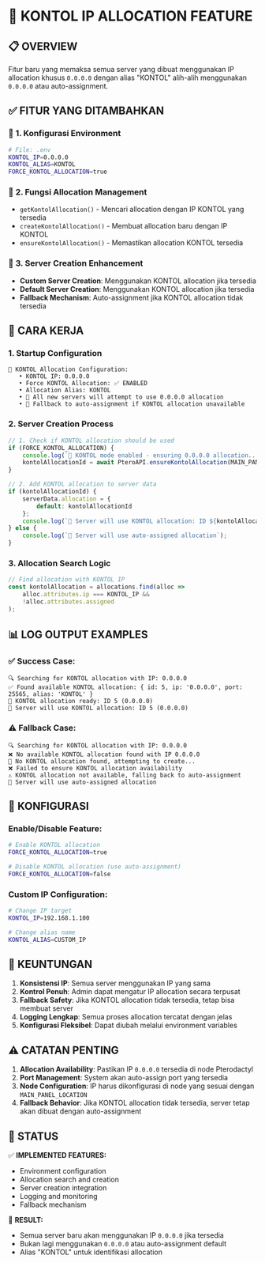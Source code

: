 # 🎯 KONTOL IP ALLOCATION FEATURE

## 📋 **OVERVIEW**

Fitur baru yang memaksa semua server yang dibuat menggunakan IP allocation khusus `0.0.0.0` dengan alias "KONTOL" alih-alih menggunakan `0.0.0.0` atau auto-assignment.

## ✅ **FITUR YANG DITAMBAHKAN**

### 🔧 **1. Konfigurasi Environment**
```bash
# File: .env
KONTOL_IP=0.0.0.0
KONTOL_ALIAS=KONTOL
FORCE_KONTOL_ALLOCATION=true
```

### 🎯 **2. Fungsi Allocation Management**
- `getKontolAllocation()` - Mencari allocation dengan IP KONTOL yang tersedia
- `createKontolAllocation()` - Membuat allocation baru dengan IP KONTOL
- `ensureKontolAllocation()` - Memastikan allocation KONTOL tersedia

### 🚀 **3. Server Creation Enhancement**
- **Custom Server Creation**: Menggunakan KONTOL allocation jika tersedia
- **Default Server Creation**: Menggunakan KONTOL allocation jika tersedia
- **Fallback Mechanism**: Auto-assignment jika KONTOL allocation tidak tersedia

## 🎯 **CARA KERJA**

### **1. Startup Configuration**
```
🎯 KONTOL Allocation Configuration:
   • KONTOL IP: 0.0.0.0
   • Force KONTOL Allocation: ✅ ENABLED
   • Allocation Alias: KONTOL
   • 🎯 All new servers will attempt to use 0.0.0.0 allocation
   • 🔄 Fallback to auto-assignment if KONTOL allocation unavailable
```

### **2. Server Creation Process**
```javascript
// 1. Check if KONTOL allocation should be used
if (FORCE_KONTOL_ALLOCATION) {
    console.log(`🎯 KONTOL mode enabled - ensuring 0.0.0.0 allocation...`);
    kontolAllocationId = await PteroAPI.ensureKontolAllocation(MAIN_PANEL_LOCATION);
}

// 2. Add KONTOL allocation to server data
if (kontolAllocationId) {
    serverData.allocation = {
        default: kontolAllocationId
    };
    console.log(`🎯 Server will use KONTOL allocation: ID ${kontolAllocationId} (0.0.0.0)`);
} else {
    console.log(`🔄 Server will use auto-assigned allocation`);
}
```

### **3. Allocation Search Logic**
```javascript
// Find allocation with KONTOL IP
const kontolAllocation = allocations.find(alloc => 
    alloc.attributes.ip === KONTOL_IP && 
    !alloc.attributes.assigned
);
```

## 📊 **LOG OUTPUT EXAMPLES**

### **✅ Success Case:**
```
🔍 Searching for KONTOL allocation with IP: 0.0.0.0
✅ Found available KONTOL allocation: { id: 5, ip: '0.0.0.0', port: 25565, alias: 'KONTOL' }
🎯 KONTOL allocation ready: ID 5 (0.0.0.0)
🎯 Server will use KONTOL allocation: ID 5 (0.0.0.0)
```

### **⚠️ Fallback Case:**
```
🔍 Searching for KONTOL allocation with IP: 0.0.0.0
❌ No available KONTOL allocation found with IP 0.0.0.0
🔧 No KONTOL allocation found, attempting to create...
❌ Failed to ensure KONTOL allocation availability
⚠️ KONTOL allocation not available, falling back to auto-assignment
🔄 Server will use auto-assigned allocation
```

## 🔧 **KONFIGURASI**

### **Enable/Disable Feature:**
```bash
# Enable KONTOL allocation
FORCE_KONTOL_ALLOCATION=true

# Disable KONTOL allocation (use auto-assignment)
FORCE_KONTOL_ALLOCATION=false
```

### **Custom IP Configuration:**
```bash
# Change IP target
KONTOL_IP=192.168.1.100

# Change alias name
KONTOL_ALIAS=CUSTOM_IP
```

## 🎯 **KEUNTUNGAN**

1. **Konsistensi IP**: Semua server menggunakan IP yang sama
2. **Kontrol Penuh**: Admin dapat mengatur IP allocation secara terpusat
3. **Fallback Safety**: Jika KONTOL allocation tidak tersedia, tetap bisa membuat server
4. **Logging Lengkap**: Semua proses allocation tercatat dengan jelas
5. **Konfigurasi Fleksibel**: Dapat diubah melalui environment variables

## ⚠️ **CATATAN PENTING**

1. **Allocation Availability**: Pastikan IP `0.0.0.0` tersedia di node Pterodactyl
2. **Port Management**: System akan auto-assign port yang tersedia
3. **Node Configuration**: IP harus dikonfigurasi di node yang sesuai dengan `MAIN_PANEL_LOCATION`
4. **Fallback Behavior**: Jika KONTOL allocation tidak tersedia, server tetap akan dibuat dengan auto-assignment

## 🚀 **STATUS**

✅ **IMPLEMENTED FEATURES:**
- Environment configuration
- Allocation search and creation
- Server creation integration
- Logging and monitoring
- Fallback mechanism

🎯 **RESULT:**
- Semua server baru akan menggunakan IP `0.0.0.0` jika tersedia
- Bukan lagi menggunakan `0.0.0.0` atau auto-assignment default
- Alias "KONTOL" untuk identifikasi allocation
